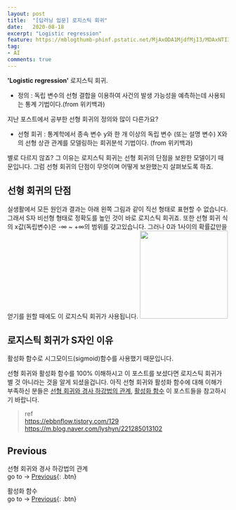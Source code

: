 ```yaml
---
layout: post
title:  "[딥러닝 입문] 로지스틱 회귀"
date:   2020-08-18
excerpt: "Logistic regression"
feature: https://mblogthumb-phinf.pstatic.net/MjAxODA1MjdfMjI3/MDAxNTI3MzU2OTE4NTQw.Vo_z9kQAYu_U5NUAX8Jeb4K_RvEF9tANme2Afq4Ft6Mg.eZShGvApNJMNWgfQ3i3SHr2duGOkFGpMCuaGaSLyRD0g.PNG.lyshyn/%EC%8A%A4%ED%81%AC%EB%A6%B0%EC%83%B7_2018-05-27_%EC%98%A4%EC%A0%84_2.47.18.png?type=w2
tag:
- AI
comments: true
---
```


<b>'Logistic regression'</b> 로지스틱 회귀.  
* 정의 : 독립 변수의 선형 결합을 이용하여 사건의 발생 가능성을 예측하는데 사용되는 통계 기법이다.(from 위키백과)

지난 포스트에서 공부한 선형 회귀의 정의와 많이 다른가요?
* 선형 회귀 : 통계학에서 종속 변수 y와 한 개 이상의 독립 변수 (또는 설명 변수) X와의 선형 상관 관계를 모델링하는 회귀분석 기법이다. (from 위키백과)

별로 다르지 않죠? 그 이유는 로지스틱 회귀는 선형 회귀의 단점을 보완한 모델이기 때문입니다. 그럼 선형 회귀의 단점이 무엇이며 어떻게 보완했는지 살펴보도록 하죠.

## 선형 회귀의 단점
실생활에서 모든 원인과 결과는 아래 왼쪽 그림과 같이 직선 형태로 표현할 수 없습니다. 그래서 S자 비선형 형태로 정확도를 높인 것이 바로 로지스틱 회귀죠. 또한 선형 회귀 식의 x값(독립변수)은 -∞ ~ +∞의 범위를 갖고있습니다. 그러나 0과 1사이의 확률값만을 얻기를 원할 때에도 이 로지스틱 회귀가 사용됩니다.
<img src="https://img1.daumcdn.net/thumb/R1280x0/?scode=mtistory2&fname=https%3A%2F%2Fblog.kakaocdn.net%2Fdn%2Fb6RYtA%2FbtqACP40kYg%2FyWYC5rbnWuDwCvbh09zyBK%2Fimg.png" height=200>

## 로지스틱 회귀가 S자인 이유
활성화 함수로 시그모이드(sigmoid)함수를 사용했기 때문입니다.

선형 회귀와 활성화 함수를 100% 이해하시고 이 포스트를 보셨다면 로지스틱 회귀가 별 것 아니라는 것을 알게 되셨을겁니다. 아직 선형 회귀와 활성화 함수에 대해 이해가 부족하신 분들은 [선형 회귀와 경사 하강법의 관계](https://akfmdl.github.io//ai_linear_regression), [활성화 함수](https://akfmdl.github.io//ai_activation_function) 이 포스트들을 참고하시기 바랍니다.



> ref  
https://ebbnflow.tistory.com/129  
https://m.blog.naver.com/lyshyn/221285013102  


## Previous
선형 회귀와 경사 하강법의 관계  
go to -> [Previous](https://akfmdl.github.io//ai_linear_regression){: .btn}

활성화 함수  
go to -> [Previous](https://akfmdl.github.io//ai_activation_function){: .btn}